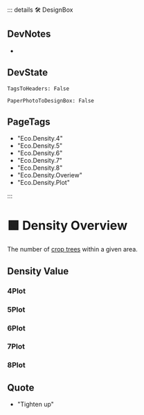 ::: details 🛠 <dev>DesignBox</dev>

## DevNotes

-

## DevState

`TagsToHeaders: False`

`PaperPhotoToDesignBox: False`

<h2>PageTags</h2>

- "Eco.Density.4"
- "Eco.Density.5"
- "Eco.Density.6"
- "Eco.Density.7"
- "Eco.Density.8"
- "Eco.Density.Overiew"
- "Eco.Density.Plot"

:::

# 🟩  <eco>Density Overview</eco>

The number of [crop trees](/Glossary/glossary#crop-tree) within a given area.

## Density Value

### 4Plot

### 5Plot

### 6Plot

### 7Plot

### 8Plot

## Quote

- "Tighten up"
